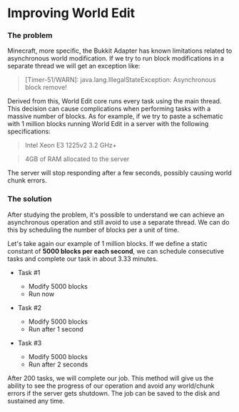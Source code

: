# Improving World Edit

### The problem

Minecraft, more specific, the Bukkit Adapter has known limitations related to asynchronous world modification. 
If we try to run block modifications in a separate thread we will get an exception like:

> [Timer-51/WARN]: java.lang.IllegalStateException: Asynchronous block remove!

Derived from this, World Edit core runs every task using the main thread. This decision can cause complications when performing tasks with a massive number of blocks.
As for example, if we try to paste a schematic with 1 million blocks running World Edit in a server with the following specifications:

> Intel Xeon E3 1225v2 3.2 GHz+

> 4GB of RAM allocated to the server

The server will stop responding after a few seconds, possibly causing world chunk errors.

### The solution

After studying the problem, it's possible to understand we can achieve an asynchronous operation and still avoid to use a separate thread.
We can do this by scheduling the number of blocks per a unit of time.

Let's take again our example of 1 million blocks. 
If we define a static constant of **5000 blocks per each second**, we can schedule consecutive tasks and complete our task in about 3.33 minutes.

* Task #1
  * Modify 5000 blocks
  * Run now

* Task #2
  * Modify 5000 blocks
  * Run after 1 second
  
* Task #3
  * Modify 5000 blocks
  * Run after 2 seconds
  
After 200 tasks, we will complete our job. This method will give us the ability to see the progress of our operation and avoid any world/chunk
errors if the server gets shutdown. The job can be saved to the disk and sustained any time.
